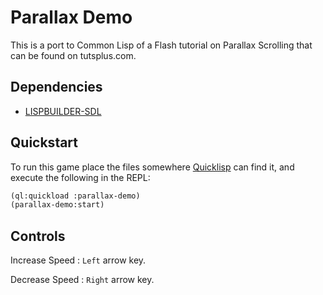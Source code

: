 Parallax Demo
=============
This is a port to Common Lisp of a Flash tutorial on Parallax Scrolling that can be found on tutsplus.com.


## Dependencies

- [LISPBUILDER-SDL](https://code.google.com/p/lispbuilder/wiki/LispbuilderSDL)

## Quickstart

To run this game place the files somewhere [Quicklisp](http://www.quicklisp.org/) can find it, and execute the following in the REPL:

```lisp
(ql:quickload :parallax-demo)
(parallax-demo:start)
```

## Controls
Increase Speed  : `Left` arrow key.

Decrease Speed : `Right` arrow key.
